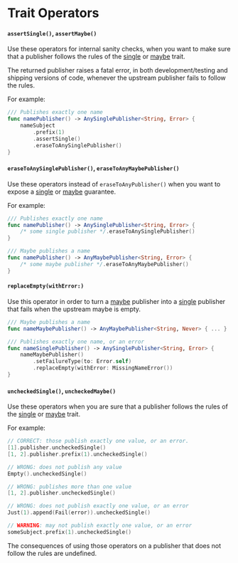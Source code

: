 Trait Operators
===============

#### `assertSingle()`, `assertMaybe()`

Use these operators for internal sanity checks, when you want to make sure that a publisher follows the rules of the [single] or [maybe] trait.

The returned publisher raises a fatal error, in both development/testing and shipping versions of code, whenever the upstream publisher fails to follow the rules.

For example:

```swift
/// Publishes exactly one name
func namePublisher() -> AnySinglePublisher<String, Error> {
    nameSubject
        .prefix(1)
        .assertSingle()
        .eraseToAnySinglePublisher()
}
```

#### `eraseToAnySinglePublisher()`, `eraseToAnyMaybePublisher()`

Use these operators instead of `eraseToAnyPublisher()` when you want to expose a [single] or [maybe] guarantee.

For example:

```swift
/// Publishes exactly one name
func namePublisher() -> AnySinglePublisher<String, Error> {
    /* some single publisher */.eraseToAnySinglePublisher()
}

/// Maybe publishes a name
func namePublisher() -> AnyMaybePublisher<String, Error> {
    /* some maybe publisher */.eraseToAnyMaybePublisher()
}
```

#### `replaceEmpty(withError:)`

Use this operator in order to turn a [maybe] publisher into a [single] publisher that fails when the upstream maybe is empty.

```swift
/// Maybe publishes a name
func nameMaybePublisher() -> AnyMaybePublisher<String, Never> { ... }

/// Publishes exactly one name, or an error
func nameSinglePublisher() -> AnySinglePublisher<String, Error> {
    nameMaybePublisher()
        .setFailureType(to: Error.self)
        .replaceEmpty(withError: MissingNameError())
}
```

#### `uncheckedSingle()`, `uncheckedMaybe()`

Use these operators when you are sure that a publisher follows the rules of the [single] or [maybe] trait.

For example:

```swift
// CORRECT: those publish exactly one value, or an error.
[1].publisher.uncheckedSingle()
[1, 2].publisher.prefix(1).uncheckedSingle()

// WRONG: does not publish any value
Empty().uncheckedSingle()

// WRONG: publishes more than one value
[1, 2].publisher.uncheckedSingle()

// WRONG: does not publish exactly one value, or an error
Just(1).append(Fail(error)).uncheckedSingle()

// WARNING: may not publish exactly one value, or an error
someSubject.prefix(1).uncheckedSingle()
```

The consequences of using those operators on a publisher that does not follow the rules are undefined.

[single]: Single.md
[maybe]: Maybe.md
